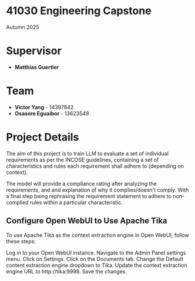 # 41030 Engineering Capstone
Autumn 2025

# Supervisor
- **Matthias Guertler**

# Team
- **Victor Yang** - 14397842
- **Osasere Eguaibor** - 13623549

# Project Details
The aim of this project is to train LLM to evaluate a set of individual requirements 
as per the INCOSE guidelines, containing a set of characteristics and rules each requirement
shall adhere to (depending on context). 

The model will provide a compliance rating after analyzing the requirements, and and explanation
of why it complies/doesn't comply. With a final step being rephrasing the requirement statement to
adhere to non-complied rules within a particular characteristic.



## Configure Open WebUI to Use Apache Tika
To use Apache Tika as the context extraction engine in Open WebUI, follow these steps:

Log in to your Open WebUI instance.
Navigate to the Admin Panel settings menu.
Click on Settings.
Click on the Documents tab.
Change the Default content extraction engine dropdown to Tika.
Update the context extraction engine URL to http://tika:9998.
Save the changes.
